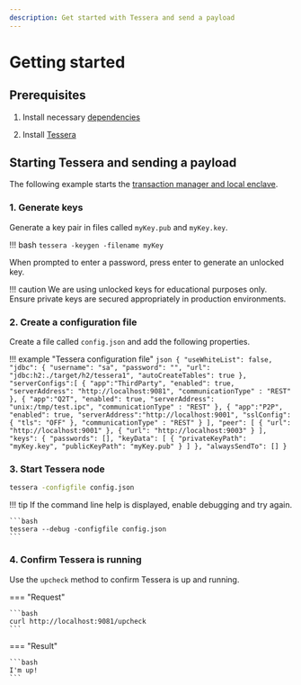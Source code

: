```yaml
---
description: Get started with Tessera and send a payload
---
```


# Getting started

## Prerequisites

1. Install necessary [dependencies](Dependencies.md)

1. Install [Tessera](DistributionJar.md)

## Starting Tessera and sending a payload

The following example starts the [transaction manager and local enclave].

### 1. Generate keys

Generate a key pair in files called `myKey.pub` and `myKey.key`.

!!! bash
    ```
    tessera -keygen -filename myKey
    ```

When prompted to enter a password, press enter to generate an unlocked key.

!!! caution
    We are using unlocked keys for educational purposes only. Ensure private keys are secured appropriately
    in production environments.

### 2. Create a configuration file

Create a file called `config.json` and add the following properties.

!!! example "Tessera configuration file"
    ```json
    {
       "useWhiteList": false,
       "jdbc": {
           "username": "sa",
           "password": "",
           "url": "jdbc:h2:./target/h2/tessera1",
           "autoCreateTables": true
       },
       "serverConfigs":[
           {
               "app":"ThirdParty",
               "enabled": true,
               "serverAddress": "http://localhost:9081",
               "communicationType" : "REST"
           },
           {
               "app":"Q2T",
               "enabled": true,
               "serverAddress": "unix:/tmp/test.ipc",
               "communicationType" : "REST"
           },
           {
               "app":"P2P",
               "enabled": true,
               "serverAddress":"http://localhost:9001",
               "sslConfig": {
                   "tls": "OFF"
               },
               "communicationType" : "REST"
           }
       ],
       "peer": [
           {
               "url": "http://localhost:9001"
           },
           {
               "url": "http://localhost:9003"
           }
       ],
        "keys": {
            "passwords": [],
            "keyData": [
                {
                    "privateKeyPath": "myKey.key",
                    "publicKeyPath": "myKey.pub"
                }
            ]
       },
       "alwaysSendTo": []
    }
    ```

### 3. Start Tessera node

```bash
tessera -configfile config.json
```

!!! tip
    If the command line help is displayed, enable debugging and try again.

    ```bash
    tessera --debug -configfile config.json
    ```

### 4. Confirm Tessera is running

Use the `upcheck` method to confirm Tessera is up and running.

=== "Request"

    ```bash
    curl http://localhost:9081/upcheck
    ```

=== "Result"

    ```bash
    I'm up!
    ```

[transaction manager and local enclave]: ../../Concepts/Privacy-manager.md
